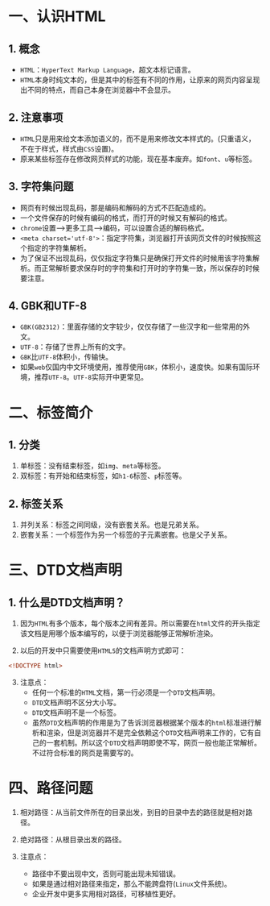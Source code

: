 # 一、认识HTML

## 1. 概念

- `HTML`：`HyperText Markup Language`，超文本标记语言。
- `HTML`本身时纯文本的，但是其中的标签有不同的作用，让原来的网页内容呈现出不同的特点，而自己本身在浏览器中不会显示。

## 2. 注意事项

- `HTML`只是用来给文本添加语义的，而不是用来修改文本样式的。(只重语义，不在于样式，样式由`CSS`设置)。
- 原来某些标签存在修改网页样式的功能，现在基本废弃。如`font`、`u`等标签。

## 3. 字符集问题

- 网页有时候出现乱码，那是编码和解码的方式不匹配造成的。
- 一个文件保存的时候有编码的格式，而打开的时候又有解码的格式。
- `chrome`设置-->更多工具-->编码，可以设置合适的解码格式。
- `<meta charset='utf-8'>`：指定字符集，浏览器打开该网页文件的时候按照这个指定的字符集解析。
- 为了保证不出现乱码，仅仅指定字符集只是确保打开文件的时候用该字符集解析。而正常解析要求保存时的字符集和打开时的字符集一致，所以保存的时候要注意。

## 4. GBK和UTF-8

- `GBK(GB2312)`：里面存储的文字较少，仅仅存储了一些汉字和一些常用的外文。
- `UTF-8`：存储了世界上所有的文字。
- `GBK`比`UTF-8`体积小，传输快。
- 如果`web`仅国内中文环境使用，推荐使用`GBK`，体积小，速度快。如果有国际环境，推荐`UTF-8`。`UTF-8`实际开中更常见。

# 二、标签简介

## 1. 分类

1. 单标签：没有结束标签，如`img`、`meta`等标签。
2. 双标签：有开始和结束标签，如`h1-6`标签、`p`标签等。

## 2. 标签关系

1. 并列关系：标签之间同级，没有嵌套关系。也是兄弟关系。
2. 嵌套关系：一个标签作为另一个标签的子元素嵌套。也是父子关系。

# 三、DTD文档声明

## 1. 什么是DTD文档声明？

1. 因为`HTML`有多个版本，每个版本之间有差异。所以需要在`html`文件的开头指定该文档是用哪个版本编写的，以便于浏览器能够正常解析渲染。

2. 以后的开发中只需要使用`HTML5`的文档声明方式即可：
```html
<!DOCTYPE html>
```

3. 注意点：
    - 任何一个标准的`HTML`文档，第一行必须是一个`DTD`文档声明。
    - `DTD`文档声明不区分大小写。
    - `DTD`文档声明不是一个标签。
    - 虽然`DTD`文档声明的作用是为了告诉浏览器根据某个版本的`html`标准进行解析和渲染，但是浏览器并不是完全依赖这个`DTD`文档声明来工作的，它有自己的一套机制。所以这个`DTD`文档声明即使不写，网页一般也能正常解析。不过符合标准的网页是需要写的。
    
# 四、路径问题

1. 相对路径：从当前文件所在的目录出发，到目的目录中去的路径就是相对路径。

2. 绝对路径：从根目录出发的路径。

3. 注意点：
   - 路径中不要出现中文，否则可能出现未知错误。
   - 如果是通过相对路径来指定，那么不能跨盘符(`Linux`文件系统)。
   - 企业开发中更多实用相对路径，可移植性更好。
